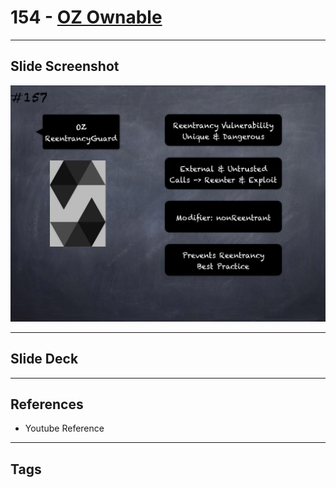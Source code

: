 # 154 - [OZ Ownable](OZ%20Ownable.md)


___
## Slide Screenshot
![154.png](../images/solidity201/154.png)
___
## Slide Deck

___
## References
- Youtube Reference
___
## Tags